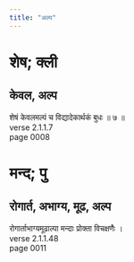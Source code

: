 ```yaml
---
title: "अल्प"
---
```


# शेष; क्ली
## केवल, अल्प
शेषं केवलमल्पं च विद्यादेकार्थकं बुधः ॥ ७ ॥<br />verse 2.1.1.7<br />page 0008

# मन्द; पु
## रोगार्त, अभाग्य, मूढ, अल्प
रोगार्ताभाग्यमूढाल्पा मन्दाः प्रोक्ता विचक्षणैः ।<br />verse 2.1.1.48<br />page 0011

